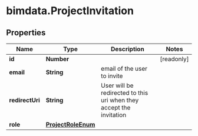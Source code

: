 # bimdata.ProjectInvitation

## Properties

Name | Type | Description | Notes
------------ | ------------- | ------------- | -------------
**id** | **Number** |  | [readonly] 
**email** | **String** | email of the user to invite | 
**redirectUri** | **String** | User will be redirected to this uri when they accept the invitation | 
**role** | [**ProjectRoleEnum**](ProjectRoleEnum.md) |  | 


